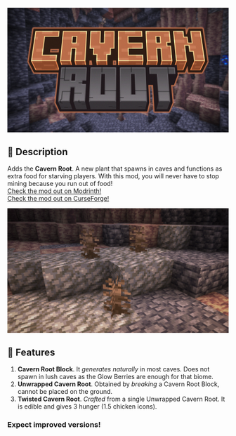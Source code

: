 ![Cavern Root Thumbnail](gallery/Thumbnail.jpg)

## 🫚 Description
Adds the **Cavern Root**. A new plant that spawns in caves and functions as extra food for starving players. With this mod, you will never have to stop mining because you run out of food!
<br>
[Check the mod out on Modrinth!](https://modrinth.com/mod/cavern-root)
<br>
[Check the mod out on CurseForge!](https://www.curseforge.com/minecraft/mc-mods/cavern-root)

![Cavern Root Patch](gallery/Cavern-root-patch.jpg)

## 📖 Features
1. **Cavern Root Block**. It _generates naturally_ in most caves. Does not spawn in lush caves as the Glow Berries are enough for that biome.
2. **Unwrapped Cavern Root**. Obtained by _breaking_ a Cavern Root Block, cannot be placed on the ground.
3. **Twisted Cavern Root**. _Crafted_ from a single Unwrapped Cavern Root. It is edible and gives 3 hunger (1.5 chicken icons).

### Expect improved versions!
